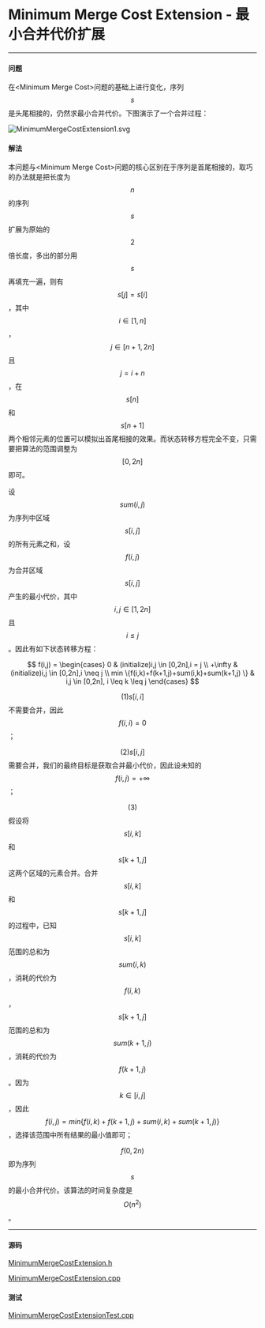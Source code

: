 <script type="text/javascript" src="https://cdnjs.cloudflare.com/ajax/libs/mathjax/2.7.1/MathJax.js?config=TeX-AMS-MML_HTMLorMML"></script>

# Minimum Merge Cost Extension - 最小合并代价扩展

--------

#### 问题

在&lt;Minimum Merge Cost&gt;问题的基础上进行变化，序列$$ s $$是头尾相接的，仍然求最小合并代价。下图演示了一个合并过程：

![MinimumMergeCostExtension1.svg](../res/MinimumMergeCostExtension1.svg)

#### 解法

本问题与&lt;Minimum Merge Cost&gt;问题的核心区别在于序列是首尾相接的，取巧的办法就是把长度为$$ n $$的序列$$ s $$扩展为原始的$$ 2 $$倍长度，多出的部分用$$ s $$再填充一遍，则有$$ s[j] = s[i] $$，其中$$ i \in [1,n] $$，$$ j \in [n+1,2n] $$且$$ j = i+n $$，在$$ s[n] $$和$$ s[n+1] $$两个相邻元素的位置可以模拟出首尾相接的效果。而状态转移方程完全不变，只需要把算法的范围调整为$$ [0,2n] $$即可。

设$$ sum(i,j) $$为序列中区域$$ s[i,j] $$的所有元素之和，设$$ f(i,j) $$为合并区域$$ s[i,j] $$产生的最小代价，其中$$ i,j \in [1,2n] $$且$$ i \leq j $$。因此有如下状态转移方程：

$$
f(i,j) =
\begin{cases}
0                                               &   (initialize)i,j \in [0,2n],i = j \\
+\infty                                         &   (initialize)i,j \in [0,2n],i \neq j \\
min \{f(i,k)+f(k+1,j)+sum(i,k)+sum(k+1,j) \}    &   i,j \in [0,2n], i \leq k \leq j
\end{cases}
$$

$$ (1) s[i,i] $$不需要合并，因此$$ f(i,i) = 0 $$；

$$ (2) s[i,j] $$需要合并，我们的最终目标是获取合并最小代价，因此设未知的$$ f(i,j) = +\infty $$；

$$ (3) $$假设将$$ s[i,k] $$和$$ s[k+1,j] $$这两个区域的元素合并。合并$$ s[i,k] $$和$$ s[k+1,j] $$的过程中，已知$$ s[i,k] $$范围的总和为$$ sum(i,k) $$，消耗的代价为$$ f(i,k) $$，$$ s[k+1,j] $$范围的总和为$$ sum(k+1,j) $$，消耗的代价为$$ f(k+1,j) $$。因为$$ k \in [i,j] $$，因此$$ f(i,j) = min \{ f(i,k)+f(k+1,j)+sum(i,k)+sum(k+1,j) \} $$，选择该范围中所有结果的最小值即可；

$$ f(0,2n) $$即为序列$$ s $$的最小合并代价。该算法的时间复杂度是$$ O(n^2) $$。

--------

#### 源码

[MinimumMergeCostExtension.h](https://github.com/linrongbin16/Way-to-Algorithm/blob/master/src/DynamicProgramming/RegionalDP/MinimumMergeCostExtension.h)

[MinimumMergeCostExtension.cpp](https://github.com/linrongbin16/Way-to-Algorithm/blob/master/src/DynamicProgramming/RegionalDP/MinimumMergeCostExtension.cpp)

#### 测试

[MinimumMergeCostExtensionTest.cpp](https://github.com/linrongbin16/Way-to-Algorithm/blob/master/src/DynamicProgramming/RegionalDP/MinimumMergeCostExtensionTest.cpp)
